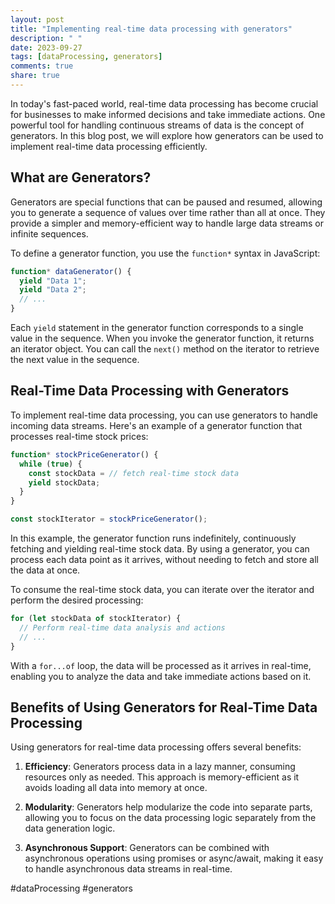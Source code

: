 ```yaml
---
layout: post
title: "Implementing real-time data processing with generators"
description: " "
date: 2023-09-27
tags: [dataProcessing, generators]
comments: true
share: true
---
```


In today's fast-paced world, real-time data processing has become crucial for businesses to make informed decisions and take immediate actions. One powerful tool for handling continuous streams of data is the concept of generators. In this blog post, we will explore how generators can be used to implement real-time data processing efficiently.

## What are Generators?

Generators are special functions that can be paused and resumed, allowing you to generate a sequence of values over time rather than all at once. They provide a simpler and memory-efficient way to handle large data streams or infinite sequences.

To define a generator function, you use the `function*` syntax in JavaScript:

```javascript
function* dataGenerator() {
  yield "Data 1";
  yield "Data 2";
  // ...
}
```

Each `yield` statement in the generator function corresponds to a single value in the sequence. When you invoke the generator function, it returns an iterator object. You can call the `next()` method on the iterator to retrieve the next value in the sequence.

## Real-Time Data Processing with Generators

To implement real-time data processing, you can use generators to handle incoming data streams. Here's an example of a generator function that processes real-time stock prices:

```javascript
function* stockPriceGenerator() {
  while (true) {
    const stockData = // fetch real-time stock data
    yield stockData;
  }
}

const stockIterator = stockPriceGenerator();
```

In this example, the generator function runs indefinitely, continuously fetching and yielding real-time stock data. By using a generator, you can process each data point as it arrives, without needing to fetch and store all the data at once.

To consume the real-time stock data, you can iterate over the iterator and perform the desired processing:

```javascript
for (let stockData of stockIterator) {
  // Perform real-time data analysis and actions
  // ...
}
```

With a `for...of` loop, the data will be processed as it arrives in real-time, enabling you to analyze the data and take immediate actions based on it.

## Benefits of Using Generators for Real-Time Data Processing

Using generators for real-time data processing offers several benefits:

1. **Efficiency**: Generators process data in a lazy manner, consuming resources only as needed. This approach is memory-efficient as it avoids loading all data into memory at once.

2. **Modularity**: Generators help modularize the code into separate parts, allowing you to focus on the data processing logic separately from the data generation logic.

3. **Asynchronous Support**: Generators can be combined with asynchronous operations using promises or async/await, making it easy to handle asynchronous data streams in real-time.

#dataProcessing #generators